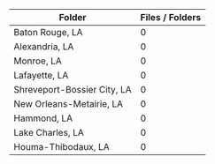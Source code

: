 | Folder                      |   Files / Folders |
|-----------------------------|-------------------|
| Baton Rouge, LA             |                 0 |
| Alexandria, LA              |                 0 |
| Monroe, LA                  |                 0 |
| Lafayette, LA               |                 0 |
| Shreveport-Bossier City, LA |                 0 |
| New Orleans-Metairie, LA    |                 0 |
| Hammond, LA                 |                 0 |
| Lake Charles, LA            |                 0 |
| Houma-Thibodaux, LA         |                 0 |